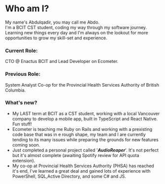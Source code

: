 # Who am I?
My name's Abdulqadir, you may call me Abdo. <br>I'm a BCIT CST student, coding my way through my software journey.<br>
Learning new things every day and I'm always on the lookout for more opportunities to grow my skill-set and experience.

### Current Role:
CTO @ Enactus BCIT and Lead Developer on Ecometer.

### Previous Role:
System Analyst Co-op for the Provincial Health Services Authority of British Columbia.

### What's new?
* My LAST term at BCIT as a CST student, working with a local Vancouver company to develop a mobile app, built in TypeScript and React Native. Fun stuff!
* Ecometer is teaching me Ruby on Rails and working with a prexisting code base that was in e rough shape, my team and I are currently tending to its many issues while preparing the grounds for new features coming soon.
* Just completed a personal project called '**_AudioReaper_**'. It's not perfect but it's almost complete (awaiting Spotify review for API quota extension).
* My co-op at Provincial Health Services Authority (PHSA) has reached it's end, I've learned a great deal and gained lots of experience with PowerShell, SQL,Active Directory, and some C# and JS.

